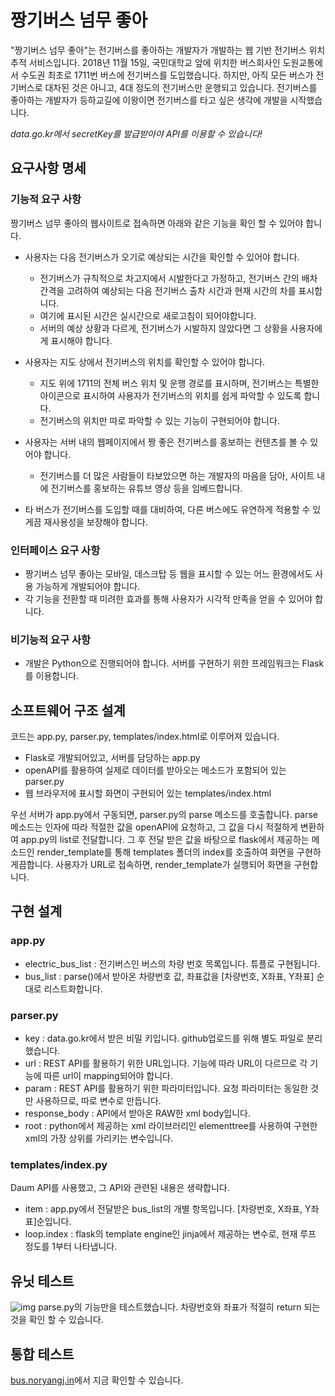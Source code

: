 # 짱기버스 넘무 좋아
"짱기버스 넘무 좋아"는 전기버스를 좋아하는 개발자가 개발하는 웹 기반 전기버스 위치 추적 서비스입니다.
2018년 11월 15일, 국민대학교 앞에 위치한 버스회사인 도원교통에서 수도권 최초로 1711번 버스에 전기버스를 도입했습니다.
하지만, 아직 모든 버스가 전기버스로 대차된 것은 아니고, 4대 정도의 전기버스만 운행되고 있습니다.
전기버스를 좋아하는 개발자가 등하교길에 이왕이면 전기버스를 타고 싶은 생각에 개발을 시작했습니다.

*data.go.kr에서 secretKey를 발급받아야 API를 이용할 수 있습니다!*

## 요구사항 명세
### 기능적 요구 사항
짱기버스 넘무 좋아의 웹사이트로 접속하면 아래와 같은 기능을 확인 할 수 있어야 합니다.
- 사용자는 다음 전기버스가 오기로 예상되는 시간을 확인할 수 있어야 합니다.
    - 전기버스가 규칙적으로 차고지에서 시발한다고 가정하고, 전기버스 간의 배차간격을 고려하여
    예상되는 다음 전기버스 출차 시간과 현재 시간의 차를 표시합니다.
    - 여기에 표시된 시간은 실시간으로 새로고침이 되어야합니다.
    - 서버의 예상 상황과 다르게, 전기버스가 시발하지 않았다면 그 상황을 사용자에게 표시해야 합니다.

- 사용자는 지도 상에서 전기버스의 위치를 확인할 수 있어야 합니다.
    - 지도 위에 1711의 전체 버스 위치 및 운행 경로를 표시하며, 전기버스는 특별한 아이콘으로
    표시하여 사용자가 전기버스의 위치를 쉽게 파악할 수 있도록 합니다.
    - 전기버스의 위치만 따로 파악할 수 있는 기능이 구현되어야 합니다.

- 사용자는 서버 내의 웹페이지에서 짱 좋은 전기버스를 홍보하는 컨텐츠를 볼 수 있어야 합니다.
    - 전기버스를 더 많은 사람들이 타보았으면 하는 개발자의 마음을 담아, 사이트 내에 전기버스를
    홍보하는 유튜브 영상 등을 임베드합니다. 
    
- 타 버스가 전기버스를 도입할 때를 대비하여, 다른 버스에도 유연하게 적용할 수 있게끔 재사용성을
보장해야 합니다.

### 인터페이스 요구 사항
- 짱기버스 넘무 좋아는 모바일, 데스크탑 등 웹을 표시할 수 있는 어느 환경에서도 사용 가능하게 개발되어야 합니다.
- 각 기능을 전환할 때 미려한 효과를 통해 사용자가 시각적 만족을 얻을 수 있어야 합니다.

### 비기능적 요구 사항
- 개발은 Python으로 진행되어야 합니다. 서버를 구현하기 위한 프레임워크는 Flask를 이용합니다.

## 소프트웨어 구조 설계

코드는 app.py, parser.py, templates/index.html로 이루어져 있습니다.
- Flask로 개발되어있고, 서버를 담당하는 app.py
- openAPI를 활용하여 실제로 데이터를 받아오는 메소드가 포함되어 있는 parser.py
- 웹 브라우저에 표시할 화면이 구현되어 있는 templates/index.html

우선 서버가 app.py에서 구동되면, parser.py의 parse 메소드를 호출합니다. parse 메소드는 인자에 따라 적절한 값을
openAPI에 요청하고, 그 값을 다시 적절하게 변환하여 app.py의 list로 전달합니다. 그 후 전달 받은 값을 바탕으로
flask에서 제공하는 메소드인 render_template를 통해 templates 폴더의 index를 호출하여 화면을 구현하게끔합니다.
사용자가 URL로 접속하면, render_template가 실행되어 화면을 구현합니다.

## 구현 설계

### app.py
- electric_bus_list : 전기버스인 버스의 차량 번호 목록입니다. 튜플로 구현됩니다.
- bus_list : parse()에서 받아온 차량번호 값, 좌표값을 [차량번호, X좌표, Y좌표] 순대로 리스트화합니다.

### parser.py
- key : data.go.kr에서 받은 비밀 키입니다. github업로드를 위해 별도 파일로 분리했습니다.
- url : REST API를 활용하기 위한 URL입니다. 기능에 따라 URL이 다르므로 각 기능에 따른 url이 mapping되어야 합니다.
- param : REST API를 활용하기 위한 파라미터입니다. 요청 파라미터는 동일한 것만 사용하므로, 따로 변수로 만듭니다.
- response_body : API에서 받아온 RAW한 xml body입니다.
- root : python에서 제공하는 xml 라이브러리인 elementtree를 사용하여 구현한 xml의 가장 상위를 가리키는 변수입니다.

### templates/index.py
Daum API를 사용했고, 그 API와 관련된 내용은 생략합니다.
- item : app.py에서 전달받은 bus_list의 개별 항목입니다. [차량번호, X좌표, Y좌표]순입니다.
- loop.index : flask의 template engine인 jinja에서 제공하는 변수로, 현재 루프 정도를 1부터 나타냅니다.

## 유닛 테스트
![img](https://i.imgur.com/N1itdUA.jpg)
parse.py의 기능만을 테스트했습니다. 차량번호와 좌표가 적절히 return 되는것을 확인 할 수 있습니다.

## 통합 테스트
[bus.noryangj.in](http://bus.noryangj.in)에서 지금 확인할 수 있습니다.